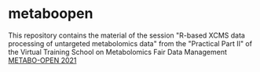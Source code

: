 # metaboopen
This repository contains the material of the session "R-based XCMS data processing of untargeted metabolomics data" from the "Practical Part II" of the Virtual Training School on Metabolomics Fair Data Management [METABO-OPEN 2021](https://integrape.eu/event/metabo-open-2021/)
